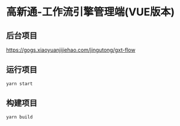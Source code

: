 # 高新通-工作流引擎管理端(VUE版本)

## 后台项目
 https://gogs.xiaoyuanjijiehao.com/jingutong/gxt-flow
## 运行项目
```
yarn start
```

## 构建项目
```
yarn build
```
